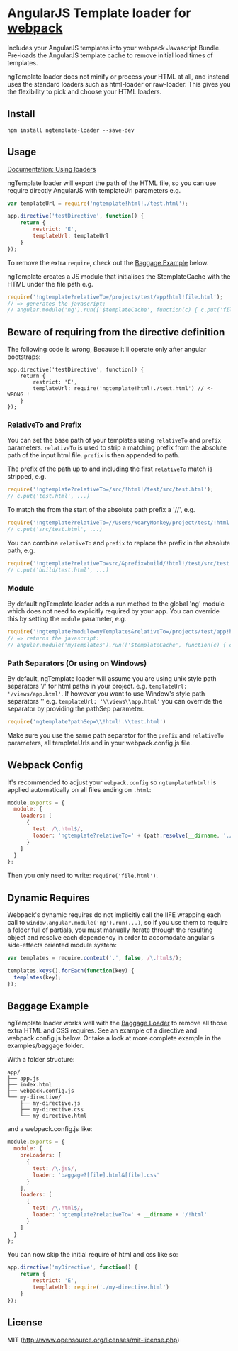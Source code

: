 # AngularJS Template loader for [webpack](http://webpack.github.io/)

Includes your AngularJS templates into your webpack Javascript Bundle. Pre-loads the AngularJS template cache
to remove initial load times of templates.

ngTemplate loader does not minify or process your HTML at all, and instead uses the standard loaders such as html-loader
or raw-loader. This gives you the flexibility to pick and choose your HTML loaders.

## Install

`npm install ngtemplate-loader --save-dev`

## Usage

[Documentation: Using loaders](http://webpack.github.io/docs/using-loaders.html)

ngTemplate loader will export the path of the HTML file, so you can use require directly AngularJS with templateUrl parameters e.g. 

``` javascript
var templateUrl = require('ngtemplate!html!./test.html');

app.directive('testDirective', function() {
    return {
        restrict: 'E',
        templateUrl: templateUrl
    }
});
```


To remove the extra `require`, check out the [Baggage Example](#baggage-example) below.

ngTemplate creates a JS module that initialises the $templateCache with the HTML under the file path e.g. 

``` javascript
require('!ngtemplate?relativeTo=/projects/test/app!html!file.html');
// => generates the javascript:
// angular.module('ng').run(['$templateCache', function(c) { c.put('file.html', '<file.html processed by html-loader>') }]);
```


## Beware of requiring from the directive definition

The following code is wrong, Because it'll operate only after angular bootstraps:
```
app.directive('testDirective', function() {
    return {
        restrict: 'E',
        templateUrl: require('ngtemplate!html!./test.html') // <- WRONG !
    }
});
```

### RelativeTo and Prefix

You can set the base path of your templates using `relativeTo` and `prefix` parameters. `relativeTo` is used
to strip a matching prefix from the absolute path of the input html file. `prefix` is then appended to path.

The prefix of the path up to and including the first `relativeTo` match is stripped, e.g.

``` javascript
require('!ngtemplate?relativeTo=/src/!html!/test/src/test.html');
// c.put('test.html', ...)
```

To match the from the start of the absolute path prefix a '//', e.g.

``` javascript
require('!ngtemplate?relativeTo=//Users/WearyMonkey/project/test/!html!/test/src/test.html');
// c.put('src/test.html', ...)
```

You can combine `relativeTo` and `prefix` to replace the prefix in the absolute path, e.g.

``` javascript
require('!ngtemplate?relativeTo=src/&prefix=build/!html!/test/src/test.html');
// c.put('build/test.html', ...)
```

### Module

By default ngTemplate loader adds a run method to the global 'ng' module which does not need to explicitly required by your app.
You can override this by setting the `module` parameter, e.g.

``` javascript
require('!ngtemplate?module=myTemplates&relativeTo=/projects/test/app!html!file.html');
// => returns the javascript:
// angular.module('myTemplates').run(['$templateCache', function(c) { c.put('file.html', '<file.html processed by html-loader>') }]);
```

### Path Separators (Or using on Windows)

 By default, ngTemplate loader will assume you are using unix style path separators '/' for html paths in your project.
 e.g. `templateUrl: '/views/app.html'`. If however you want to use Window's style path separators '\'
 e.g. `templateUrl: '\\views\\app.html'` you can override the separator by providing the pathSep parameter.

 ```javascript
 require('ngtemplate?pathSep=\\!html!.\\test.html')
 ```

 Make sure you use the same path separator for the `prefix` and `relativeTo` parameters, all templateUrls and in your webpack.config.js file.

## Webpack Config

It's recommended to adjust your `webpack.config` so `ngtemplate!html!` is applied automatically on all files ending on `.html`:

``` javascript
module.exports = {
  module: {
    loaders: [
      {
        test: /\.html$/,
        loader: 'ngtemplate?relativeTo=' + (path.resolve(__dirname, './app')) + '/!html'
      }
    ]
  }
};
```

Then you only need to write: `require('file.html')`.

## Dynamic Requires

Webpack's dynamic requires do not implicitly call the IIFE wrapping each
call to `window.angular.module('ng').run(...)`, so if you use them to
require a folder full of partials, you must manually iterate through the
resulting object and resolve each dependency in order to accomodate angular's
side-effects oriented module system:

``` javascript
var templates = require.context('.', false, /\.html$/);

templates.keys().forEach(function(key) {
  templates(key);
});

```

## Baggage Example

ngTemplate loader works well with the [Baggage Loader](https://github.com/deepsweet/baggage-loader) to remove all those 
extra HTML and CSS requires. See an example of a directive and webpack.config.js below. Or take a look at more complete
example in the examples/baggage folder.

With a folder structure:

```
app/
├── app.js
├── index.html
├── webpack.config.js
└── my-directive/
    ├── my-directive.js
    ├── my-directive.css
    └── my-directive.html
```

and a webpack.config.js like:

``` javascript
module.exports = {
  module: {
    preLoaders: [
      { 
        test: /\.js$/, 
        loader: 'baggage?[file].html&[file].css' 
      }
    ],
    loaders: [
      {
        test: /\.html$/,
        loader: 'ngtemplate?relativeTo=' + __dirname + '/!html'
      }
    ]
  }
};
```

You can now skip the initial require of html and css like so:

``` javascript
app.directive('myDirective', function() {
    return {
        restrict: 'E',
        templateUrl: require('./my-directive.html')
    }
});
```

## License

MIT (http://www.opensource.org/licenses/mit-license.php)
